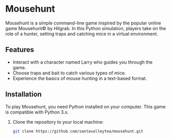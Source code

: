 # Mousehunt

Mousehunt is a simple command-line game inspired by the popular online game Mousehunt© by Hitgrab. In this Python simulation, players take on the role of a hunter, setting traps and catching mice in a virtual environment.

## Features

- Interact with a character named Larry who guides you through the game.
- Choose traps and bait to catch various types of mice.
- Experience the basics of mouse hunting in a text-based format.

## Installation

To play Mousehunt, you need Python installed on your computer. This game is compatible with Python 3.x.

1. Clone the repository to your local machine:
   ```bash
   git clone https://github.com/santavalleytea/mousehunt.git
